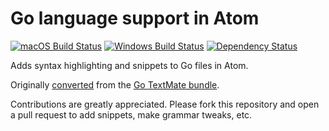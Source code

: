 # Go language support in Atom
[![macOS Build Status](https://travis-ci.org/atom/language-go.svg?branch=master)](https://travis-ci.org/atom/language-go)
[![Windows Build Status](https://ci.appveyor.com/api/projects/status/3fxxvv05p4hv92pn/branch/master?svg=true)](https://ci.appveyor.com/project/Atom/language-go/branch/master)
[![Dependency Status](https://david-dm.org/atom/language-go.svg)](https://david-dm.org/atom/language-go)

Adds syntax highlighting and snippets to Go files in Atom.

Originally [converted](http://flight-manual.atom.io/hacking-atom/sections/converting-from-textmate) from the [Go TextMate bundle](https://github.com/rsms/Go.tmbundle).

Contributions are greatly appreciated. Please fork this repository and open a pull request to add snippets, make grammar tweaks, etc.
